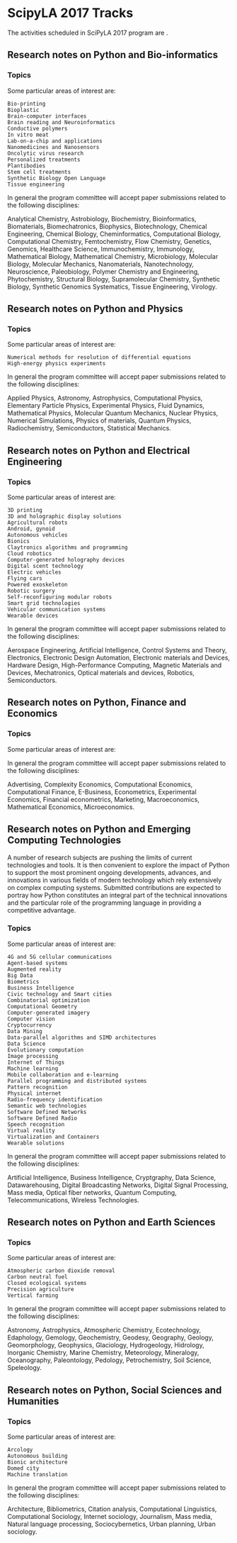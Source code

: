 # ScipyLA 2017 Tracks

The activities scheduled in SciPyLA 2017 program are .

## Research notes on Python and Bio-informatics

### Topics

Some particular areas of interest are:

    Bio-printing
    Bioplastic
    Brain-computer interfaces
    Brain reading and Neuroinformatics
    Conductive polymers
    In vitro meat
    Lab-on-a-chip and applications
    Nanomedicines and Nanosensors
    Oncolytic virus research
    Personalized treatments
    Plantibodies
    Stem cell treatments
    Synthetic Biology Open Language
    Tissue engineering

In general the program committee will accept paper submissions related to the following disciplines:

Analytical Chemistry, Astrobiology, Biochemistry, Bioinformatics, Biomaterials, Biomechatronics, Biophysics, Biotechnology, Chemical Engineering, Chemical Biology, Cheminformatics, Computational Biology, Computational Chemistry, Femtochemistry, Flow Chemistry, Genetics, Genomics, Healthcare Science, Immunochemistry, Immunology, Mathematical Biology, Mathematical Chemistry, Microbiology, Molecular Biology, Molecular Mechanics, Nanomaterials, Nanotechnology, Neuroscience, Paleobiology, Polymer Chemistry and Engineering, Phytochemistry, Structural Biology, Supramolecular Chemistry, Synthetic Biology, Synthetic Genomics Systematics, Tissue Engineering, Virology.

## Research notes on Python and Physics

### Topics

Some particular areas of interest are:

    Numerical methods for resolution of differential equations
    High-energy physics experiments

In general the program committee will accept paper submissions related to the following disciplines:

Applied Physics, Astronomy, Astrophysics, Computational Physics, Elementary Particle Physics, Experimental Physics, Fluid Dynamics, Mathematical Physics, Molecular Quantum Mechanics, Nuclear Physics, Numerical Simulations, Physics of materials, Quantum Physics, Radiochemistry, Semiconductors, Statistical Mechanics.

## Research notes on Python and Electrical Engineering

### Topics

Some particular areas of interest are:

    3D printing
    3D and holographic display solutions
    Agricultural robots
    Android, gynoid
    Autonomous vehicles
    Bionics
    Claytronics algorithms and programming
    Cloud robotics
    Computer-generated holography devices
    Digital scent technology
    Electric vehicles
    Flying cars
    Powered exoskeleton
    Robotic surgery
    Self-reconfiguring modular robots
    Smart grid technologies
    Vehicular communication systems
    Wearable devices

In general the program committee will accept paper submissions related to the following disciplines:

Aerospace Engineering, Artificial Intelligence, Control Systems and Theory, Electronics, Electronic Design Automation, Electronic materials and Devices, Hardware Design, High-Performance Computing, Magnetic Materials and Devices, Mechatronics, Optical materials and devices, Robotics, Semiconductors.

## Research notes on Python, Finance and Economics

### Topics

Some particular areas of interest are:

In general the program committee will accept paper submissions related to the following disciplines:

Advertising, Complexity Economics, Computational Economics, Computational Finance, E-Business, Econometrics, Experimental Economics, Financial econometrics, Marketing, Macroeconomics, Mathematical Economics, Microeconomics.

## Research notes on Python and Emerging Computing Technologies

A number of research subjects are pushing the limits of current technologies and tools. It is then convenient to explore the impact of Python to support the most prominent ongoing developments, advances, and innovations in various fields of modern technology which rely extensively on complex computing systems. Submitted contributions are expected to portray how Python constitutes an integral part of the technical innovations and the particular role of the programming language in providing a competitive advantage.

### Topics

Some particular areas of interest are:

    4G and 5G cellular communications
    Agent-based systems
    Augmented reality
    Big Data
    Biometrics
    Business Intelligence
    Civic technology and Smart cities
    Combinatorial optimization
    Computational Geometry
    Computer-generated imagery
    Computer vision
    Cryptocurrency
    Data Mining
    Data-parallel algorithms and SIMD architectures
    Data Science
    Evolutionary computation
    Image processing
    Internet of Things
    Machine learning
    Mobile collaboration and e-learning
    Parallel programming and distributed systems
    Pattern recognition
    Physical internet
    Radio-frequency identification
    Semantic web technologies
    Software Defined Networks
    Software Defined Radio
    Speech recognition
    Virtual reality
    Virtualization and Containers
    Wearable solutions

In general the program committee will accept paper submissions related to the following disciplines:

Artificial Intelligence, Business Intelligence, Cryptgraphy, Data Science, Datawarehousing, Digital Broadcasting Networks, Digital Signal Processing, Mass media, Optical fiber networks, Quantum Computing, Telecommunications, Wireless Technologies.

## Research notes on Python and Earth Sciences

### Topics

Some particular areas of interest are:

    Atmospheric carbon dioxide removal
    Carbon neutral fuel
    Closed ecological systems
    Precision agriculture
    Vertical farming

In general the program committee will accept paper submissions related to the following disciplines:

Astronomy, Astrophysics, Atmospheric Chemistry, Ecotechnology, Edaphology, Gemology, Geochemistry, Geodesy, Geography, Geology, Geomorphology, Geophysics, Glaciology, Hydrogeology, Hidrology, Inorganic Chemistry, Marine Chemistry, Meteorology, Mineralogy, Oceanography, Paleontology, Pedology, Petrochemistry, Soil Science, Speleology.

## Research notes on Python, Social Sciences and Humanities

### Topics

Some particular areas of interest are:

    Arcology
    Autonomous building
    Bionic architecture
    Domed city
    Machine translation

In general the program committee will accept paper submissions related to the following disciplines:

Architecture, Bibliometrics, Citation analysis, Computational Linguistics, Computational Sociology, Internet sociology, Journalism, Mass media, Natural language processing, Sociocybernetics, Urban planning, Urban sociology.
 
